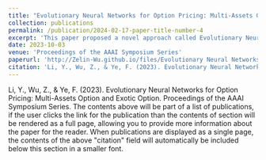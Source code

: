 ```yaml
---
title: "Evolutionary Neural Networks for Option Pricing: Multi-Assets Option and Exotic Option"
collection: publications
permalink: /publication/2024-02-17-paper-title-number-4
excerpt: 'This paper proposed a novel approach called Evolutionary Neural Network to solve option pricing problems. Evolutionary Neural Network has time-variable parameters, transforming the time-dependent PDEs into ODEs and then applying a standard ODE solver to solve it. This framework is flexible with boundary conditions and can scale up to higher dimensions, allowing pricing customized options.'
date: 2023-10-03
venue: 'Proceedings of the AAAI Symposium Series'
paperurl: 'http://Zelin-Wu.github.io/files/Evolutionary Neural Networks for Option Pricing.pdf'
citation: 'Li, Y., Wu, Z., & Ye, F. (2023). Evolutionary Neural Networks for Option Pricing: Multi-Assets Option and Exotic Option. <i>Proceedings of the AAAI Symposium Series</i>.'
---
```

Li, Y., Wu, Z., & Ye, F. (2023). Evolutionary Neural Networks for Option Pricing: Multi-Assets Option and Exotic Option. Proceedings of the AAAI Symposium Series.
The contents above will be part of a list of publications, if the user clicks the link for the publication than the contents of section will be rendered as a full page, allowing you to provide more information about the paper for the reader. When publications are displayed as a single page, the contents of the above "citation" field will automatically be included below this section in a smaller font.
